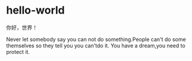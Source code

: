 # hello-world
你好，世界！

Never let somebody say you can not do something.People can't do some themselves so they tell you you can'tdo it.
You have a dream,you need to protect it.
